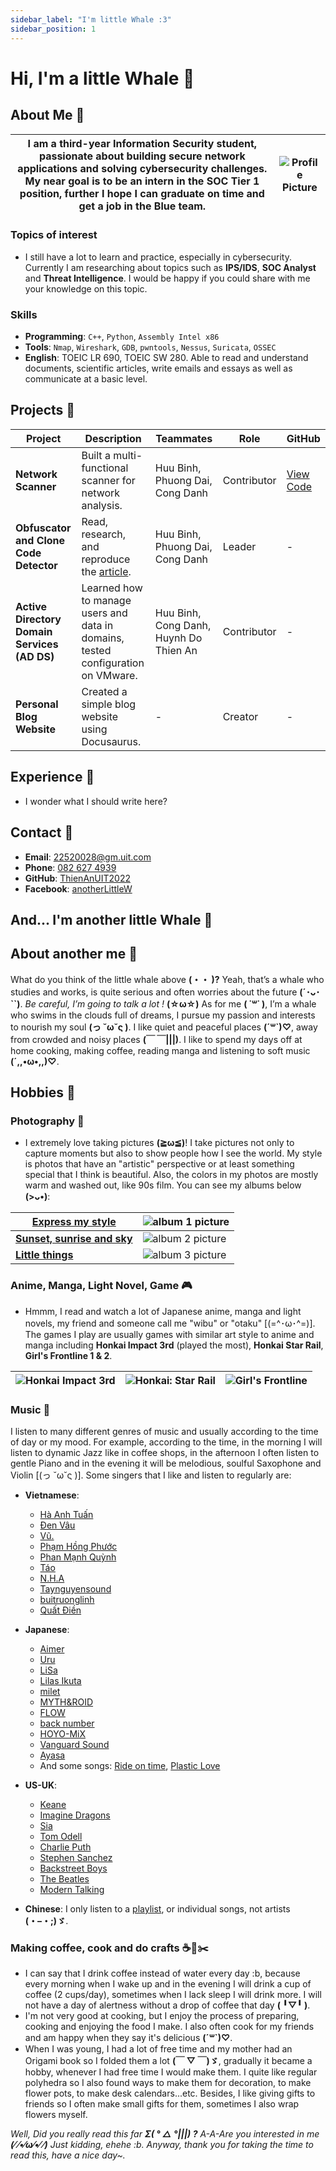 ```yaml
---
sidebar_label: "I'm little Whale :3"
sidebar_position: 1
---
```


# Hi, I'm a little Whale 🐳

## About Me 📝

| I am a **third-year Information Security student**, passionate about building secure network applications and solving cybersecurity challenges. My near goal is to be an intern in the **SOC Tier 1** position, further I hope I can graduate on time and get a job in the Blue team. | ![Profile Picture](../static/img/avt.jpg) |
| ------------------------------------------------------------------------------------------------------------------------------------------------------------------------------------------------------------------------------------------------------------------------------------- | ----------------------------------------- |

### Topics of interest

- I still have a lot to learn and practice, especially in cybersecurity. Currently I am researching about topics such as **IPS/IDS**, **SOC Analyst** and **Threat Intelligence**. I would be happy if you could share with me your knowledge on this topic.

### Skills

- **Programming**: `C++`, `Python`, `Assembly Intel x86`
- **Tools**: `Nmap`, `Wireshark`, `GDB`, `pwntools`, `Nessus`, `Suricata`, `OSSEC`
- **English**: TOEIC LR 690, TOEIC SW 280. Able to read and understand documents, scientific articles, write emails and essays as well as communicate at a basic level.

## Projects 🚀

| **Project**                                  | **Description**                                                                                            | **Teammates**                          | **Role**    | **GitHub**                                       |
| -------------------------------------------- | ---------------------------------------------------------------------------------------------------------- | -------------------------------------- | ----------- | ------------------------------------------------ |
| **Network Scanner**                          | Built a multi-functional scanner for network analysis.                                                     | Huu Binh, Phuong Dai, Cong Danh        | Contributor | [View Code](https://github.com/fuondai/Adab_net) |
| **Obfuscator and Clone Code Detector**       | Read, research, and reproduce the [article](https://link.springer.com/article/10.1186/s42400-023-00148-x). | Huu Binh, Phuong Dai, Cong Danh        | Leader      | -                                                |
| **Active Directory Domain Services (AD DS)** | Learned how to manage users and data in domains, tested configuration on VMware.                           | Huu Binh, Cong Danh, Huynh Do Thien An | Contributor | -                                                |
| **Personal Blog Website**                    | Created a simple blog website using Docusaurus.                                                            | -                                      | Creator     | -                                                |

## Experience 💼

- I wonder what I should write here?

## Contact 📧

- **Email**: [22520028@gm.uit.com](mailto:22520028@gm.uit.com)
- **Phone**: [082 627 4939](tel:0826274939)
- **GitHub**: [ThienAnUIT2022](https://github.com/ThienAnUIT2022)
- **Facebook**: [anotherLittleW](https://www.facebook.com/anotherLittleW/)

## And... I'm another little Whale 🐋

## About another me 🌟

What do you think of the little whale above **(・・ )?** Yeah, that’s a whale who studies and works, is quite serious and often worries about the future **(´･ᴗ･ ``)**.
_Be careful, I’m going to talk a lot !_ **(☆ω☆)**
As for me **( ˙꒳​˙ )**, I’m a whale who swims in the clouds full of dreams, I pursue my passion and interests to nourish my soul **(っ ˘ω˘ς )**. I like quiet and peaceful places **(´꒳`)♡**, away from crowded and noisy places **(￣ ￣|||)**. I like to spend my days off at home cooking, making coffee, reading manga and listening to soft music **(´,,•ω•,,)♡**.

## Hobbies 🎨

### Photography 📸

- I extremely love taking pictures **(≧ω≦)**! I take pictures not only to capture moments but also to show people how I see the world. My style is photos that have an "artistic" perspective or at least something special that I think is beautiful. Also, the colors in my photos are mostly warm and washed out, like 90s film. You can see my albums below **(>ᴗ•)**:

| [**Express my style**](https://photos.app.goo.gl/4GTPRujA9zrrcCUm7)        | ![album 1 picture](../static/img/album1.jpeg) |
| -------------------------------------------------------------------------- | --------------------------------------------- |
| [**Sunset, sunrise and sky**](https://photos.app.goo.gl/agoiGqvec9zY8Ryr7) | ![album 2 picture](../static/img/album2.jpg)  |
| [**Little things**](https://photos.app.goo.gl/Kd4wNjfe21ocNhZA7)           | ![album 3 picture](../static/img/album3.jpg)  |

### Anime, Manga, Light Novel, Game 🎮

- Hmmm, I read and watch a lot of Japanese anime, manga and light novels, my friend and someone call me "wibu" or "otaku" [(=^･ω･^=)]. The games I play are usually games with similar art style to anime and manga including **Honkai Impact 3rd** (played the most), **Honkai Star Rail**, **Girl's Frontline 1 & 2**.

| ![Honkai Impact 3rd](../static/img/hi3.png) | ![Honkai: Star Rail](../static/img/hsr.jpg) | ![Girl's Frontline](../static/img/gfl.jpg) |
| ------------------------------------------- | ------------------------------------------- | ------------------------------------------ |

### Music 🎵

I listen to many different genres of music and usually according to the time of day or my mood. For example, according to the time, in the morning I will listen to dynamic Jazz like in coffee shops, in the afternoon I often listen to gentle Piano and in the evening it will be melodious, soulful Saxophone and Violin [(っ ˘ω˘ς )]. Some singers that I like and listen to regularly are:

- **Vietnamese**:

  - [Hà Anh Tuấn](https://open.spotify.com/artist/3FwYnbtGNt8hJfjNuOfpeG?si=ZMRAxw5mRTyzI0KipYcVQQ)
  - [Đen Vâu](https://open.spotify.com/artist/1LEtM3AleYg1xabW6CRkpi?si=P9neKjJORrSzMzdN9DG1UQ)
  - [Vũ.](https://open.spotify.com/artist/57g2v7gJZepcwsuwssIfZs?si=YW_EbcrVRvyiloqYhd9eAw)
  - [Phạm Hồng Phước](https://open.spotify.com/artist/2DpuPZSraeVoLMKV5QJj7y?si=fPOvGN21R3mCw3AfZhyAAA)
  - [Phan Mạnh Quỳnh](https://open.spotify.com/artist/0aNyWetkjBvIdZvJY00yEa?si=jyhxXkXsQJOBiEqN2Gea8Q)
  - [Táo](https://open.spotify.com/artist/23xCr75lKvnFvKi8ImHE7S?si=VUG0SvfoRPmQxy2Ccz-WZw)
  - [N.H.A](https://open.spotify.com/artist/0y8J897IGMESNbBqCpHXH9?si=2AjTbQleQzitXwUGaZue2Q)
  - [Taynguyensound](https://open.spotify.com/artist/5ayWRfrcpObgDDlzheJ2Gr?si=yzjBh7nmSFe1Zi07p9fwAQ)
  - [buitruonglinh](https://open.spotify.com/artist/7Cp2hGcriAaDUAWpXnSEwm?si=mUzlxJH_QrGNhVLvTBu3bQ)
  - [Quất Điền](https://open.spotify.com/artist/60tTfNCdp802Z5ot9BD8BL?si=-ZyznhCbT7GZ20RMw5ivhg)

- **Japanese**:

  - [Aimer](https://open.spotify.com/artist/0bAsR2unSRpn6BQPEnNlZm?si=aAcXeuSjSdmZ2B2Fjz7CZw)
  - [Uru](https://open.spotify.com/artist/6le80R1opKnTlP4o3KvA2k?si=X1S2RN3rT_GVmhUBDK35nA)
  - [LiSa](https://open.spotify.com/artist/0blbVefuxOGltDBa00dspv?si=i5JDPw5rSfCQLWDY6s8vRw)
  - [Lilas Ikuta](https://open.spotify.com/artist/1qM11R4ylJyQiPJ0DffE9z?si=pvWCsWnrTtG1LrEV6Sqi1g)
  - [milet](https://open.spotify.com/artist/45ft4DyTCEJfQwTBHXpdhM?si=vKIJT2O8TQGLmbfCe6FHIw)
  - [MYTH&ROID](https://open.spotify.com/artist/1NRrtMvT3o1TI6I8XCuweq?si=ChXmpz4lQRKnI7cCwPevNg)
  - [FLOW](https://open.spotify.com/artist/3w2HqkKa6upwuXEULtGvnY?si=nasvWiomShaJqWAuUqWKzQ)
  - [back number](https://open.spotify.com/artist/6rs1KAoQnFalSqSU4LTh8g?si=8vfzKGZhSKWeBdjQbSUo-A)
  - [HOYO-MiX](https://open.spotify.com/artist/2YvlK6lKiKVjXxsjvNbnqg?si=EFCh3k84Q3aQB_n4ZoNNhA)
  - [Vanguard Sound](https://open.spotify.com/artist/5A1EDnSFUMMfYX6XMBFNj6?si=wYUX1pXdQc6Xibj14LRYxg)
  - [Ayasa](https://open.spotify.com/artist/2Vw8ZOGpNopFlzMialk6LN?si=gKPKc0S5Req2fy49Ip-Cig)
  - And some songs: [Ride on time](https://open.spotify.com/track/78032GHRcUBBCFxpRBQcnH?si=c102e6d585f649b4), [Plastic Love](https://open.spotify.com/track/7rU6Iebxzlvqy5t857bKFq?si=939c8226aa724b65)

- **US-UK**:

  - [Keane](https://open.spotify.com/artist/53A0W3U0s8diEn9RhXQhVz?si=7udsanpmSryDAU8bXGwGIw)
  - [Imagine Dragons](https://open.spotify.com/artist/53XhwfbYqKCa1cC15pYq2q?si=Z50qK021TmyU_lgoLb4x9g)
  - [Sia](https://open.spotify.com/artist/5WUlDfRSoLAfcVSX1WnrxN?si=wx7LEvw3Sm-wAoav73PiPg)
  - [Tom Odell](https://open.spotify.com/artist/2txHhyCwHjUEpJjWrEyqyX?si=3hPeJyuKRhO4Unc_2NWy9g)
  - [Charlie Puth](https://open.spotify.com/artist/6VuMaDnrHyPL1p4EHjYLi7?si=7IK6pHhjR664nvzwtSkMVQ)
  - [Stephen Sanchez](https://open.spotify.com/artist/5XKFrudbV4IiuE5WuTPRmT?si=wQ6BAFbQTii783SiIwECpg)
  - [Backstreet Boys](https://open.spotify.com/artist/5rSXSAkZ67PYJSvpUpkOr7?si=qo-3nv4kRfGtrVzPr0NMqw)
  - [The Beatles](https://open.spotify.com/artist/3WrFJ7ztbogyGnTHbHJFl2?si=X5-8F5aCRo-Z-v68XU91gA)
  - [Modern Talking](https://open.spotify.com/artist/79bxUQsBIXO8nVLB9fYKf7?si=3HsfcU0YTxuXIiZkI9eYcQ)

- **Chinese**: I only listen to a [playlist](https://open.spotify.com/playlist/46zSNsov21rnxMZVbFZjzA?si=1d0558c753a347bd), or individual songs, not artists **(・–・;)ゞ**.

### Making coffee, cook and do crafts ☕🍳✂️

- I can say that I drink coffee instead of water every day :b, because every morning when I wake up and in the evening I will drink a cup of coffee (2 cups/day), sometimes when I lack sleep I will drink more. I will not have a day of alertness without a drop of coffee that day **( ╹▽╹ )**.
- I'm not very good at cooking, but I enjoy the process of preparing, cooking and enjoying the food I make. I also often cook for my friends and am happy when they say it's delicious **(´꒳`)♡**.
- When I was young, I had a lot of free time and my mother had an Origami book so I folded them a lot **(￣ ▽ ￣)ゞ**, gradually it became a hobby, whenever I had free time I would make them. I quite like regular polyhedra so I also found ways to make them for decoration, to make flower pots, to make desk calendars...etc. Besides, I like giving gifts to friends so I often make small gifts for them, sometimes I also wrap flowers myself.

_Well, Did you really read this far **Σ( ° △ °|||) ?** A-A-Are you interested in me **(⁄ ⁄•⁄ω⁄•⁄ ⁄)** Just kidding, ehehe :b. Anyway, thank you for taking the time to read this, have a nice day~._
